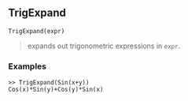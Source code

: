 ## TrigExpand

```
TrigExpand(expr)
```

> expands out trigonometric expressions in `expr`.
 
### Examples
```
>> TrigExpand(Sin(x+y))
Cos(x)*Sin(y)+Cos(y)*Sin(x)
``` 